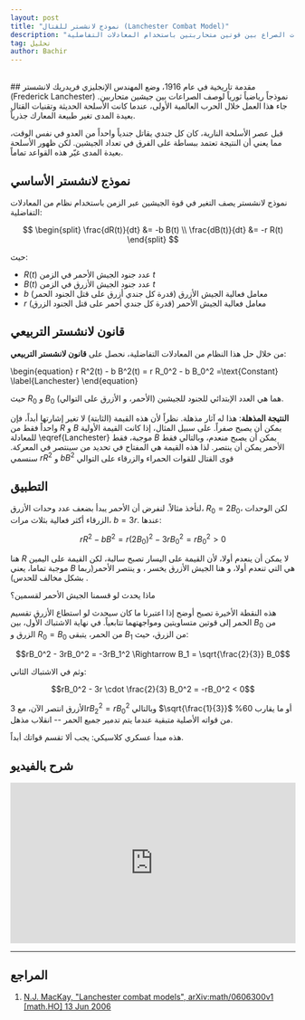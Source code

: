 ```yaml
---
layout: post
title: "نموذج لانشستر للقتال (Lanchester Combat Model)"
description: "نموذج رياضي لوصف ديناميكيات الصراع بين قوتين متحاربتين باستخدام المعادلات التفاضلية"
tag: تحليل
author: Bachir
---
```

<br>
## مقدمة تاريخية
في عام 1916، وضع المهندس الإنجليزي فريدريك لانشستر (Frederick Lanchester) نموذجاً رياضياً ثورياً لوصف الصراعات بين جيشين متحاربين. جاء هذا العمل خلال الحرب العالمية الأولى، عندما كانت الأسلحة الحديثة وتقنيات القتال بعيدة المدى تغير طبيعة المعارك جذرياً.

قبل عصر الأسلحة النارية، كان كل جندي يقاتل جندياً واحداً من العدو في نفس الوقت، مما يعني أن النتيجة تعتمد ببساطة على الفرق في تعداد الجيشين. لكن ظهور الأسلحة بعيدة المدى غيّر هذه القواعد تماماً.

## نموذج لانشستر الأساسي
نموذج لانشستر يصف التغير في قوة الجيشين عبر الزمن باستخدام نظام من المعادلات التفاضلية:

$$
\begin{split}
\frac{dR(t)}{dt} &= -b B(t) \\
\frac{dB(t)}{dt} &= -r R(t)
\end{split}
$$

حيث:
- $R(t)$ عدد جنود الجيش الأحمر في الزمن $t$
- $B(t)$ عدد جنود الجيش الأزرق في الزمن $t$  
- $b$ معامل فعالية الجيش الأزرق (قدرة كل جندي أزرق على قتل الجنود الحمر)
- $r$ معامل فعالية الجيش الأحمر (قدرة كل جندي أحمر على قتل الجنود الزرق)

## قانون لانشستر التربيعي
من خلال حل هذا النظام من المعادلات التفاضلية، نحصل على **قانون لانشستر التربيعي**:

\begin{equation}
r R^2(t) - b B^2(t) = r R_0^2 - b B_0^2 =\text{Constant}
\label{Lanchester}
\end{equation}

حيث $R_0$ و $B_0$ هما هي العدد الإبتدائي للجنود للجيشين (الأحمر، و الأزرق على التوالي).

**النتيجة المذهلة**: هذا له آثار مذهلة. نظراً لأن هذه القيمة (الثابتة) لا تغير إشارتها أبداً، فإن واحداً فقط من $R$ و $B$ يمكن أن يصبح صفراً. على سبيل المثال، إذا كانت القيمة الأولية للمعادلة \eqref{Lanchester} موجبة، فقط $B$ يمكن أن يصبح منعدم، وبالتالي فقط الأحمر يمكن أن ينتصر. لذا هذه القيمة هي المفتاح في تحديد من سينتصر في المعركة.  سنسمي $rR^2$ و $bB^2$ قوى القتال للقوات الحمراء والزرقاء على التوالي 

## التطبيق


لنأخذ مثالاً. لنفرض أن الأحمر يبدأ بضعف عدد وحدات الأزرق، $R_0 = 2B_0$، لكن الوحدات الزرقاء أكثر فعالية بثلاث مرات، $b = 3r$. عندها:

$$rR^2 - bB^2 = r(2B_0)^2 - 3rB_0^2 = rB_0^2 > 0$$

هنا $R$ لا يمكن أن ينعدم أولا، لأن القيمة على اليسار تصبح سالبة، لكن القيمة على اليمين موجبة تماما، يعني $B$ هي التي تنعدم أولا، و هنا الجيش الأزرق يخسر ، و ينتصر الأحمر(ربما بشكل مخالف للحدس) .

ماذا يحدث لو قسمنا الجيش الأحمر لقسمين؟

هذه النقطة الأخيرة تصبح أوضح إذا اعتبرنا ما كان سيحدث لو استطاع الأزرق تقسيم الحمر إلى قوتين متساويتين ومواجهتهما تتابعياً. في نهاية الاشتباك الأول، بين $B_0$ من الزرق و $R_0 = B_0$ من الحمر، يتبقى $B_1$ من الزرق، حيث:

$$rB_0^2 - 3rB_0^2 = -3rB_1^2 \Rightarrow B_1 = \sqrt{\frac{2}{3}} B_0$$

وثم في الاشتباك الثاني:

$$rB_0^2 - 3r \cdot \frac{2}{3} B_0^2 = -rB_0^2 < 0$$

الأزرق انتصر الآن، مع $3rB_2^2 = rB_0^2$ وبالتالي $\sqrt{\frac{1}{3}}$ أو ما يقارب 60% من قواته الأصلية متبقية عندما يتم تدمير جميع الحمر -- انقلاب مذهل.


 هذه مبدأ عسكري كلاسيكي: يجب ألا تقسم قواتك أبداً.


## شرح بالفيديو
<div style="position: relative; padding-bottom: 56.25%; height: 0; overflow: hidden; max-width: 100%; height: auto;">
  <iframe 
    src="https://www.youtube.com/embed/Bc0GJlbBl3o?si=B-V20lHIi12EB4mh" 
    title="YouTube video player"
    style="position: absolute; top: 0; left: 0; width: 100%; height: 100%; border: 0;"
    allow="accelerometer; autoplay; clipboard-write; encrypted-media; gyroscope; picture-in-picture; web-share" 
    referrerpolicy="strict-origin-when-cross-origin" 
    allowfullscreen>
  </iframe>
</div>

---
## المراجع
1. [N.J. MacKay, "Lanchester combat models", arXiv:math/0606300v1 [math.HO] 13 Jun 2006](https://arxiv.org/pdf/math/0606300.pdf)


<div id="comments">
  <script src="https://utteranc.es/client.js"
          repo="bachirmath/bachirmath.github.io"
          issue-term="pathname"
          theme="github-dark-orange"
          crossorigin="anonymous"
          async>
  </script>
</div>

